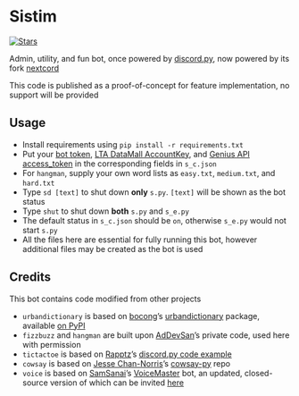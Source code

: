 # Sistim
[![Stars](https://img.shields.io/github/stars/giovanniwijaya/Sistim.svg)](https://github.com/giovanniwijaya/Sistim/stargazers)

Admin, utility, and fun bot, once powered by [discord.py](https://github.com/Rapptz/discord.py), now powered by its fork [nextcord](https://github.com/nextcord/nextcord)

This code is published as a proof-of-concept for feature implementation, no support will be provided

## Usage
- Install requirements using `pip install -r requirements.txt`
- Put your [bot token](https://discord.com/developers/applications), [LTA DataMall AccountKey](https://datamall.lta.gov.sg/content/datamall/en/request-for-api.html), and [Genius API access_token](https://genius.com/api-clients) in the corresponding fields in `s_c.json`
- For `hangman`, supply your own word lists as `easy.txt`, `medium.txt`, and `hard.txt`
- Type `sd [text]` to shut down **only** `s.py`. `[text]` will be shown as the bot status
- Type `shut` to shut down **both** `s.py` and `s_e.py`
- The default status in `s_c.json` should be `on`, otherwise `s_e.py` would not start `s.py`
- All the files here are essential for fully running this bot, however additional files may be created as the bot is used

## Credits
This bot contains code modified from other projects
- `urbandictionary` is based on [bocong](https://github.com/bocong)’s [urbandictionary](https://github.com/bocong/urbandictionary-py) package, available [on PyPI](https://pypi.org/project/urbandictionary)
- `fizzbuzz` and `hangman` are built upon [AdDevSan](https://github.com/AdDevSan)’s private code, used here with permission
- `tictactoe` is based on [Rapptz](https://github.com/Rapptz)’s [discord.py code example](https://github.com/Rapptz/discord.py/blob/master/examples/views/tic_tac_toe.py)
- `cowsay` is based on [Jesse Chan-Norris](https://github.com/jcn)’s [cowsay-py](https://github.com/jcn/cowsay-py/blob/master/cowsay.py) repo
- `voice` is based on [SamSanai](https://github.com/SamSanai)’s [VoiceMaster](https://github.com/SamSanai/VoiceMaster-Discord-Bot) bot, an updated, closed-source version of which can be invited [here](https://voicemaster.xyz) 